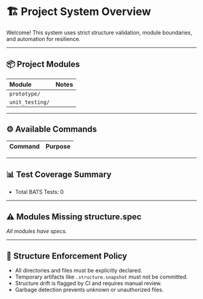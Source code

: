 # 🏗️ Project System Overview

Welcome!
This system uses strict structure validation, module boundaries, and automation for resilience.

---

## 📦 Project Modules

| Module | Notes |
|:---|:---|
| `prototype/` |  |
| `unit_testing/` |  |

---

## ⚙️ Available Commands

| Command | Purpose |
|:---|:---|

---

## 📊 Test Coverage Summary

- Total BATS Tests: 0

---

## ⚠️ Modules Missing structure.spec

_All modules have specs._

---

## 🧹 Structure Enforcement Policy

- All directories and files must be explicitly declared.
- Temporary artifacts like `.structure.snapshot` must not be committed.
- Structure drift is flagged by CI and requires manual review.
- Garbage detection prevents unknown or unauthorized files.
